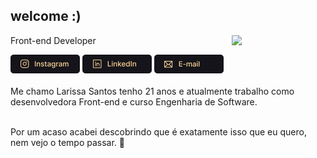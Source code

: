 <h2>welcome :) </h2>
<img align="right" width="150" src="https://media1.tenor.com/m/29Ok5pc0ivAAAAAd/gatinho-gato.gif"/> 
<p>Front-end Developer</p>
<div style="display: inline_block">
  <a href="https://www.instagram.com/larisn.code/"><img src="https://github.com/larisn/larisn/blob/main/icons/Frame 17.png" target="_blank"></a>
  <a href="https://www.linkedin.com/in/larisn/"><img src="https://github.com/larisn/larisn/blob/main/icons/Frame 18.png" target="_blank"></a>
  <a href="mailto:contatolarisn@gmail.com"><img src="https://github.com/larisn/larisn/blob/main/icons/Frame 19.png" target="_blank"></a>
</div>
<br>

<div style="display: inline_block">
  Me chamo Larissa Santos tenho 21 anos e atualmente trabalho como desenvolvedora Front-end e curso Engenharia de Software.
  <br>
  <br>
  
  Por um acaso acabei descobrindo que é exatamente isso que eu quero, nem vejo o tempo passar. 💛
</div>
<br>



